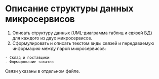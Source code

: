 # Описание структуры данных микросервисов
1. Описать структуру данных (UML-диаграмма таблиц и связей БД) для каждого из двух микросервисов.
2. Сформулировать и описать текстом виды связей и передаваемую информацию между парой микросервисов:
```
- Склад и поставщики
- Формирование заказов
```
Связи указаны в отдельном файле.
